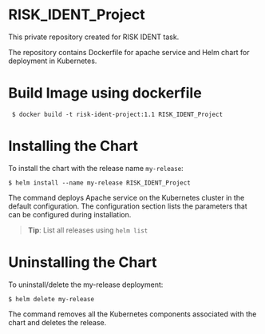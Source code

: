 # RISK_IDENT_Project
This private repository created for RISK IDENT task.

The repository contains Dockerfile for apache service and Helm chart for deployment in Kubernetes.

# Build Image using dockerfile

```console
 $ docker build -t risk-ident-project:1.1 RISK_IDENT_Project
```

# Installing the Chart
To install the chart with the release name `my-release`:

```console
$ helm install --name my-release RISK_IDENT_Project
```
The command deploys Apache service on the Kubernetes cluster in the default configuration. The configuration section lists the parameters that can be configured during installation.

> **Tip**: List all releases using `helm list`

# Uninstalling the Chart
To uninstall/delete the my-release deployment:

```console
$ helm delete my-release
```
The command removes all the Kubernetes components associated with the chart and deletes the release.
